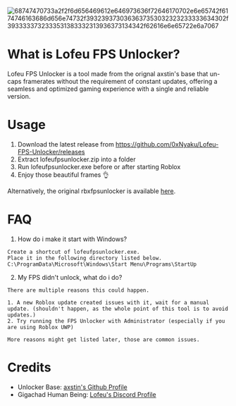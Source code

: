 ![68747470733a2f2f6d656469612e646973636f72646170702e6e65742f6174746163686d656e74732f3932393730363637353032323233333634302f3933333732333531383332313936373134342f62616e6e65722e6a7067](https://github.com/0xNyaku/Lofeu-FPS-Unlocker/assets/89752788/2ec1a2ad-195f-4bde-9e7e-981eb56aefff)

# What is Lofeu FPS Unlocker?

Lofeu FPS Unlocker is a tool made from the orignal axstin's base that un-caps framerates without the requirement of constant updates, offering a seamless and optimized gaming experience with a single and reliable version.

# Usage

1. Download the latest release from https://github.com/0xNyaku/Lofeu-FPS-Unlocker/releases
2. Extract lofeufpsunlocker.zip into a folder
3. Run lofeufpsunlocker.exe before or after starting Roblox
4. Enjoy those beautiful frames 👌 

Alternatively, the original rbxfpsunlocker is available [here](https://github.com/axstin/rbxfpsunlocker/releases).

# FAQ

1. How do i make it start with Windows?
```
Create a shortcut of lofeufpsunlocker.exe.
Place it in the following directory listed below.
C:\ProgramData\Microsoft\Windows\Start Menu\Programs\StartUp
```
2. My FPS didn't unlock, what do i do?
```
There are multiple reasons this could happen.

1. A new Roblox update created issues with it, wait for a manual update. (shouldn't happen, as the whole point of this tool is to avoid updates.)
2. Try running the FPS Unlocker with Administrator (especially if you are using Roblox UWP)

More reasons might get listed later, those are common issues.
```

# Credits
- Unlocker Base: [axstin's Github Profile](https://github.com/axstin/)
- Gigachad Human Being: [Lofeu's Discord Profile](https://lookup.guru/343347978880155649)
